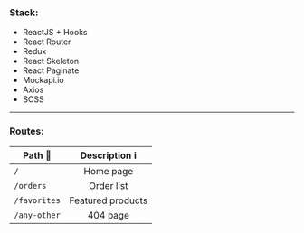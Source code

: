 ### Stack:
* ReactJS + Hooks 
* React Router 
* Redux
* React Skeleton
* React Paginate
* Mockapi.io
* Axios
* SCSS

---

### Routes:
| Path :arrow_down_small: | Description :information_source: |
|-------------------------|:--------------------------------:|
| `/`                     | Home page                        |
| `/orders`               | Order list                       |
| `/favorites`            | Featured products                |
| `/any-other`            | 404 page                         |

